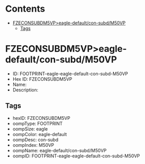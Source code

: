 



Contents
========

* [FZECONSUBDM5VP>eagle-default/con-subd/M50VP](#fzeconsubdm5vpeagle-defaultcon-subdm50vp)
	* [Tags](#tags)

# FZECONSUBDM5VP>eagle-default/con-subd/M50VP

- ID: FOOTPRINT-eagle-eagle-default-con-subd-M50VP
- Hex ID: FZECONSUBDM5VP
- Name: 
- Description: 

## Tags

- hexID: FZECONSUBDM5VP
- oompType: FOOTPRINT
- oompSize: eagle
- oompColor: eagle-default
- oompDesc: con-subd
- oompIndex: M50VP
- oompName: eagle-default/con-subd/M50VP
- oompID: FOOTPRINT-eagle-eagle-default-con-subd-M50VP
